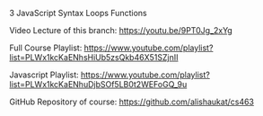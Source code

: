 3 JavaScript Syntax Loops Functions

Video Lecture of this branch: https://youtu.be/9PT0Jg_2xYg

Full Course Playlist: https://www.youtube.com/playlist?list=PLWx1kcKaENhsHiUb5zsQkb46X51SZjnII

Javascript Playlist: https://www.youtube.com/playlist?list=PLWx1kcKaENhuDjbSOf5LB0t2WEFoGQ_9u

GitHub Repository of course: https://github.com/alishaukat/cs463